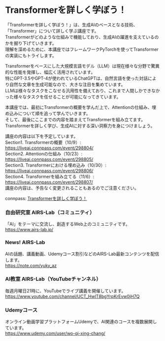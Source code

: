 # Transformerを詳しく学ぼう！
  
「Transformerを詳しく学ぼう！」は、生成AIのベースとなる技術、「Transformer」について詳しく学ぶ講座です。  
Transformerがどのような仕組みで機能しており、生成AIの躍進を支えているのかを掘り下げていきます。  
理解を深めるために、本講座ではフレームワークPyTorchを使ってTransformerの実装にもトライします。  
  
Transformerをベースにした大規模言語モデル（LLM）は現在様々な分野で驚異的な性能を発揮し、幅広く活用されています。  
特にGPT-3.5やGPT-4が使われているChatGPTは、自然言語を使った対話により自然な文章を生成可能なので、大きな注目を集めています。  
LLMは様々なタスクをこなせる汎用性を備えており、これまで人間しかできなかった様々なタスクを任せることが可能になってきています。  
  
本講座では、最初にTransformerの概要を学んだ上で、Attentionの仕組み、埋め込みについて順を追って学んでいきます。  
そして、最後にここまでの内容を踏まえてTransformerを組み立てます。  
Transformerを詳しく学び、生成AIに対する深い洞察力を身につけましょう。   
  
講座の内容は以下を予定しています。  
Section1. Transformerの概要（10/9）: https://liveai.connpass.com/event/298804/  
Section2. Attentionの仕組み（10/23）: https://liveai.connpass.com/event/298805/  
Section3. Transformerにおける埋め込み（10/30）: https://liveai.connpass.com/event/298806/  
Section4. Transformerを組み立てる（11/6）: https://liveai.connpass.com/event/298807/  
講座の内容は、予告なく変更されることもあるのでご注意ください。  
  
connpass: [Transformerを詳しく学ぼう！](https://liveai.connpass.com/event/298804/)  
  
### 自由研究室 AIRS-Lab（コミュニティ）
「AI」をテーマに交流し、創造するWeb上のコミュニティです。  
https://www.airs-lab.jp/  
  
### News! AIRS-Lab
AIの話題、講義動画、Udemyコース割引などのAIRS-Lab最新コンテンツを配信します。  
https://note.com/yuky_az 
  
### AI教室 AIRS-Lab（YouTubeチャンネル）
毎週月曜日21時に、YouTubeでライブ講義を開催しています。  
https://www.youtube.com/channel/UCT_HwlT8bgYrpKrEvw0jH7Q  
  
### Udemyコース
オンライン動画学習プラットフォームUdemyで、AI関連のコースを複数展開しています。  
https://www.udemy.com/user/wo-qi-xing-chang/  
